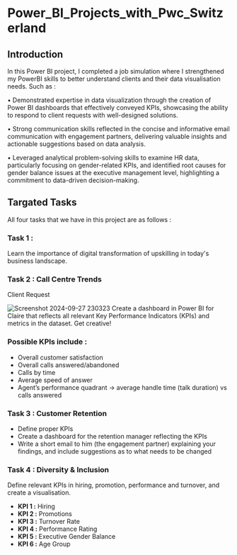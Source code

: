 # Power_BI_Projects_with_Pwc_Switzerland
## Introduction
In this Power BI project, I completed a job simulation where I strengthened my PowerBI skills to better understand clients and their data visualisation needs.
Such as :

• Demonstrated expertise in data visualization through the creation of Power BI dashboards that effectively conveyed KPIs, showcasing the ability to respond to client requests with well-designed solutions.

• Strong communication skills reflected in the concise and informative email communication with engagement partners, delivering valuable insights and actionable suggestions based on data analysis.

• Leveraged analytical problem-solving skills to examine HR data, particularly focusing on gender-related KPIs, and identified root causes for gender balance issues at the executive management level, highlighting a commitment to data-driven decision-making.

## Targated Tasks
All four tasks that we have in this project are as follows :
### Task 1 :
Learn the importance of digital transformation of upskilling in today's business landscape.
### Task 2 : Call Centre Trends
Client Request

![Screenshot 2024-09-27 230323](https://github.com/user-attachments/assets/d584c06c-f6f2-41d7-89df-46565958105b)
  Create a dashboard in Power BI for Claire that reflects all relevant Key Performance Indicators (KPIs) and metrics in the dataset. Get creative! 

### Possible KPIs include :

- Overall customer satisfaction
- Overall calls answered/abandoned
- Calls by time
- Average speed of answer
- Agent’s performance quadrant -> average handle time (talk duration) vs calls answered

### Task 3 : Customer Retention
 - Define proper KPIs
 - Create a dashboard for the retention manager reflecting the KPIs
 - Write a short email to him (the engagement partner) explaining your findings, and include suggestions as to what needs to be changed
### Task 4 : Diversity & Inclusion
   Define relevant KPIs in hiring, promotion, performance and turnover, and create a visualisation.
   - **KPI 1 :** Hiring
   - **KPI 2 :** Promotions
   - **KPI 3 :** Turnover Rate
   - **KPI 4 :** Performance Rating
   - **KPI 5 :** Executive Gender Balance
   - **KPI 6 :** Age Group
   
